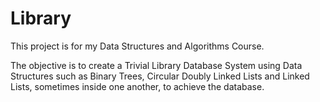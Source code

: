 # Library
This project is for my Data Structures and Algorithms Course.

The objective is to create a Trivial Library Database System
using Data Structures such as Binary Trees, Circular Doubly Linked Lists
and Linked Lists, sometimes inside one another, to achieve the database.
